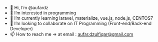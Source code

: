 - 👋 Hi, I’m @aufardz
- 👀 I’m interested in programming
- 🌱 I’m currently learning laravel, materialize, vue.js, node.js, CENTOS7
- 💞️ I’m looking to collaborate on IT Programming (Front-end/Back-end Developer)
- 📫 How to reach me -> at email : aufar.dzulfiqar@gmail.com


